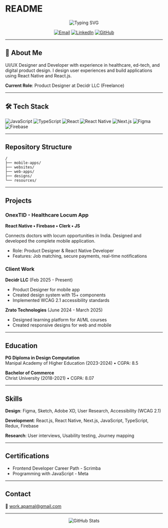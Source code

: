# README

<div align="center">
  <img src="https://readme-typing-svg.herokuapp.com?font=Fira+Code&pause=1000&width=400&lines=UI%2FUX+Designer;React+Native+Developer;Product+Designer" alt="Typing SVG" />
</div>

<p align="center">
  <a href="mailto:work.apamal@gmail.com"><img src="https://img.shields.io/badge/Email-D14836?style=for-the-badge&logo=gmail&logoColor=white" alt="Email"/></a>
  <a href="https://www.linkedin.com/in/apamal"><img src="https://img.shields.io/badge/LinkedIn-0077B5?style=for-the-badge&logo=linkedin&logoColor=white" alt="LinkedIn"/></a>
  <a href="https://github.com/dev-apamal"><img src="https://img.shields.io/badge/GitHub-100000?style=for-the-badge&logo=github&logoColor=white" alt="GitHub"/></a>
</p>

---

## 🚀 About Me

UI/UX Designer and Developer with experience in healthcare, ed-tech, and digital product design. I design user experiences and build applications using React Native and React.js.

**Current Role**: Product Designer at Decidr LLC (Freelance)

---

## 🛠️ Tech Stack

![JavaScript](https://img.shields.io/badge/JavaScript-F7DF1E?style=for-the-badge&logo=javascript&logoColor=black)
![TypeScript](https://img.shields.io/badge/TypeScript-007ACC?style=for-the-badge&logo=typescript&logoColor=white)
![React](https://img.shields.io/badge/React-20232A?style=for-the-badge&logo=react&logoColor=61DAFB)
![React Native](https://img.shields.io/badge/React_Native-20232A?style=for-the-badge&logo=react&logoColor=61DAFB)
![Next.js](https://img.shields.io/badge/Next.js-000000?style=for-the-badge&logo=next.js&logoColor=white)
![Figma](https://img.shields.io/badge/Figma-F24E1E?style=for-the-badge&logo=figma&logoColor=white)
![Firebase](https://img.shields.io/badge/Firebase-039BE5?style=for-the-badge&logo=Firebase&logoColor=white)

---

## Repository Structure

```
/
├── mobile-apps/
├── websites/
├── web-apps/
├── designs/
└── resources/
```

---

## Projects

### OnexTID - Healthcare Locum App

**React Native • Firebase • Clerk • JS**

Connects doctors with locum opportunities in India. Designed and developed the complete mobile application.

- Role: Product Designer & React Native Developer
- Features: Job matching, secure payments, real-time notifications

### Client Work

**Decidr LLC** (Feb 2025 - Present)

- Product Designer for mobile app
- Created design system with 15+ components
- Implemented WCAG 2.1 accessibility standards

**Zrato Technologies** (June 2024 - March 2025)

- Designed learning platform for AI/ML courses
- Created responsive designs for web and mobile

---

## Education

**PG Diploma in Design Computation**  
Manipal Academy of Higher Education (2023-2024) • CGPA: 8.5

**Bachelor of Commerce**  
Christ University (2018-2021) • CGPA: 8.07

---

## Skills

**Design**: Figma, Sketch, Adobe XD, User Research, Accessibility (WCAG 2.1)

**Development**: React.js, React Native, Next.js, JavaScript, TypeScript, Redux, Firebase

**Research**: User interviews, Usability testing, Journey mapping

---

## Certifications

- Frontend Developer Career Path - Scrimba
- Programming with JavaScript - Meta

---

## Contact

📧 work.apamal@gmail.com

---

<div align="center">
  <img src="https://github-readme-stats.vercel.app/api?username=dev-apamal&show_icons=true&theme=react&hide_border=true" alt="GitHub Stats" />
</div>
